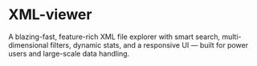 # XML-viewer
A blazing-fast, feature-rich XML file explorer with smart search, multi-dimensional filters, dynamic stats, and a responsive UI — built for power users and large-scale data handling.
